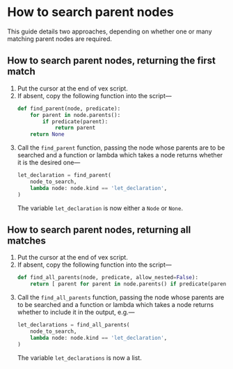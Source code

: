 # How to search parent nodes

This guide details two approaches, depending on whether one or many matching parent nodes are required.

## How to search parent nodes, returning the first match

1. Put the cursor at the end of vex script.
2. If absent, copy the following function into the script—
    ```python
    def find_parent(node, predicate):
        for parent in node.parents():
            if predicate(parent):
                return parent
        return None
    ```
3. Call the `find_parent` function, passing the node whose parents are to be searched and a function or lambda which takes a node returns whether it is the desired one—
    ```python
    let_declaration = find_parent(
        node_to_search,
        lambda node: node.kind == 'let_declaration',
    )
    ```
    The variable `let_declaration` is now either a `Node` or `None`.

## How to search parent nodes, returning all matches

1. Put the cursor at the end of vex script.
2. If absent, copy the following function into the script—
    ```python
    def find_all_parents(node, predicate, allow_nested=False):
        return [ parent for parent in node.parents() if predicate(parent) ]
    ```
3. Call the `find_all_parents` function, passing the node whose parents are to be searched and a function or lambda which takes a node returns whether to include it in the output, e.g.—
    ```python
    let_declarations = find_all_parents(
        node_to_search,
        lambda node: node.kind == 'let_declaration',
    )
    ```
    The variable `let_declarations` is now a list.
